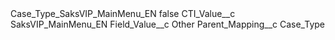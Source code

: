 <?xml version="1.0" encoding="UTF-8"?>
<CustomMetadata xmlns="http://soap.sforce.com/2006/04/metadata" xmlns:xsi="http://www.w3.org/2001/XMLSchema-instance" xmlns:xsd="http://www.w3.org/2001/XMLSchema">
    <label>Case_Type_SaksVIP_MainMenu_EN</label>
    <protected>false</protected>
    <values>
        <field>CTI_Value__c</field>
        <value xsi:type="xsd:string">SaksVIP_MainMenu_EN</value>
    </values>
    <values>
        <field>Field_Value__c</field>
        <value xsi:type="xsd:string">Other</value>
    </values>
    <values>
        <field>Parent_Mapping__c</field>
        <value xsi:type="xsd:string">Case_Type</value>
    </values>
</CustomMetadata>

